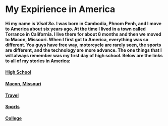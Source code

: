 # My Expirience in America
#### Hi my name is _Visal So_. I was born in Cambodia, Phnom Penh, and I move to America about six years ago. At the time I lived in a town called Torrance in California. I live there for about 8 months and then we moved to Macon, Missouri. When I first got to America, everything was so different. You guys have free way, motorcycle are rarely seen, the sports are different, and the technology are more advance. The one things that I will always remember was my first day of high school. Below are the links to all of my stories in America: 

#### [High School](https://github.com/Visal-So/Midterm-Project/blob/main/firstpage.md)
#### [Macon, Missouri](https://github.com/Visal-So/Midterm-Project/blob/main/secondpage.md)
#### [Travel](https://github.com/Visal-So/Midterm-Project/blob/main/thirdpage.md)
#### [Sports](https://github.com/Visal-So/Midterm-Project/blob/main/fourthpage.md)
#### [College](https://github.com/Visal-So/Midterm-Project/blob/main/fifthpage.md)
